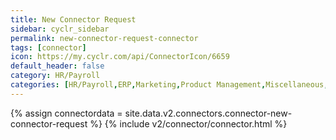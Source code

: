 ```yaml
---
title: New Connector Request
sidebar: cyclr_sidebar
permalink: new-connector-request-connector
tags: [connector]
icon: https://my.cyclr.com/api/ConnectorIcon/6659
default_header: false
category: HR/Payroll
categories: [HR/Payroll,ERP,Marketing,Product Management,Miscellaneous,POS,Utility Connectors,Collaboration,Dashboarding,Accounting,Analytics,Billing/Payment,Blogs,Chat,CRMs,Customer Experience,Databases,Data Tools,Developer Tools,Ecommerce,Email Marketing,Forms,Project Management,Sales,SMS,Social Media,Support,Surveys,Calendars,Healthcare/Wellness,IoT,DevOps]
---
```

{% assign connectordata = site.data.v2.connectors.connector-new-connector-request %}
{% include v2/connector/connector.html %}	